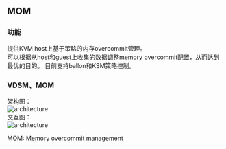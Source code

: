 MOM
------
### 功能  
提供KVM host上基于策略的内存overcommit管理。   
可以根据从host和guest上收集的数据调整memory overcommit配置，从而达到最优的目的。 
目前支持ballon和KSM策略控制。  

### VDSM、MOM
架构图：  
![architecture](http://www.ovirt.org/images/b/b4/Mom-vdsm.jpg)  
交互图：  
![architecture](http://www.ovirt.org/images/e/e6/Mom-flow.png)  


MOM: Memory overcommit management
